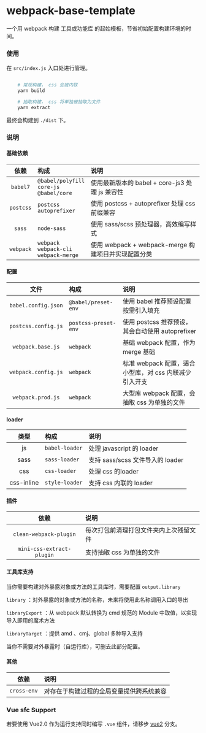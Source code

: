 # webpack-base-template

一个用 webpack 构建 工具或功能库 的起始模板，节省初始配置构建环境的时间。

### 使用

在 `src/index.js` 入口处进行管理。

```bash

    # 常规构建， css 会被内联
    yarn build

    # 抽取构建， css 将单独被抽取为文件
    yarn extract

```

最终会构建到 `./dist` 下。

### 说明

#### 基础依赖

依赖|构成|说明
:-:|:-|:-
`babel7`|`@babel/polyfill`<br>`core-js`<br>`@babel/core`| 使用最新版本的 babel + core-js3 处理 js 兼容性
`postcss`|`postcss`<br>`autoprefixer`| 使用 postcss + autoprefixer 处理 css 前缀兼容
`sass`|`node-sass`|使用 sass/scss 预处理器，高效编写样式
`webpack`|`webpack`<br>`webpack-cli`<br>`webpack-merge`| 使用 webpack + webpack-merge 构建项目并实现配置分类

#### 配置

文件|构成|说明
:-:|:-|:-
`babel.config.json`|`@babel/preset-env`|使用 babel 推荐预设配置按需引入填充
`postcss.config.js`|`postcss-preset-env`|使用 postcss 推荐预设，其会自动使用 autoprefixer
`webpack.base.js`|`webpack`|基础 webpack 配置，作为 merge 基础
`webpack.config.js`|`webpack`|标准 webpack 配置，适合小型库，对 css 内联减少引入开支
`webpack.prod.js`|`webpack`|大型库 webpack 配置，会抽取 css 为单独的文件

#### loader

类型|构成|说明
:-:|:-|:-
js|`babel-loader`|处理 javascript 的 loader
sass|`sass-loader`|支持 sass/scss 文件导入的 loader
css|`css-loader`|处理 css 的loader
css-inline|`style-loader`|支持 css 内联的 loader


#### 插件

依赖|说明
:-:|:-
`clean-webpack-plugin`|每次打包前清理打包文件夹内上次残留文件
`mini-css-extract-plugin`|支持抽取 css 为单独的文件

#### 工具库支持

当你需要构建对外暴露对象或方法的工具库时，需要配置 `output.library` 

`library` ：对外暴露的对象或方法的名称，未来将使用此名称调用入口的导出

`libraryExport` ：从 webpack 默认转换为 cmd 规范的 Module 中取值，以实现导入即用的魔术方法

`libraryTarget` ：提供 amd 、cmj、global 多种导入支持


当你不需要对外暴露时（自运行库），可删去此部分配置。


#### 其他

依赖|说明
:-:|:-
`cross-env`|对存在于构建过程的全局变量提供跨系统兼容


### Vue sfc Support

若要使用 Vue2.0 作为运行支持同时编写 `.vue` 组件，请移步 [vue2](https://github.com/fz6m/webpack-base-template/tree/vue2) 分支。